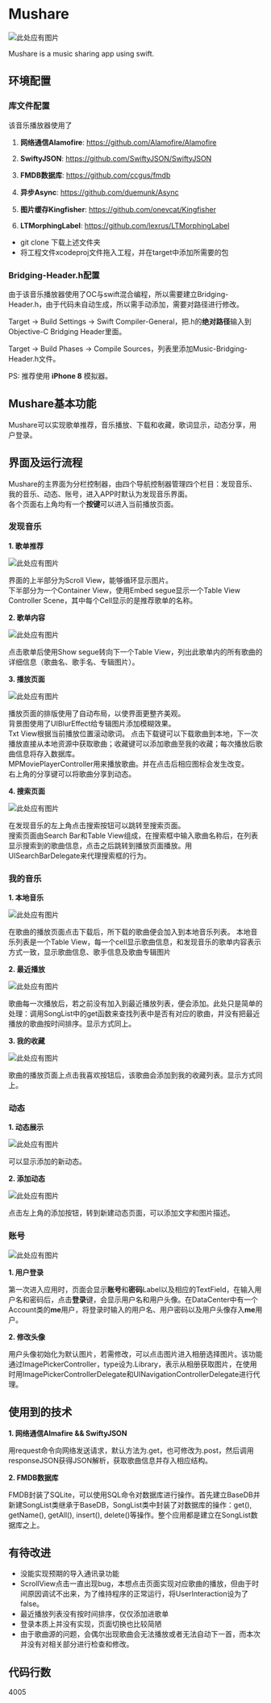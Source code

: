 # Mushare


![此处应有图片](https://github.com/Fayedy/Mushare/blob/master/image/logo.jpg)

Mushare is a music sharing app using swift.

## 环境配置
### 库文件配置
该音乐播放器使用了

1. **网络通信Alamofire**: <https://github.com/Alamofire/Alamofire>

2. **SwiftyJSON**: <https://github.com/SwiftyJSON/SwiftyJSON> 

3. **FMDB数据库**: <https://github.com/ccgus/fmdb>

4. **异步Async**: <https://github.com/duemunk/Async>

5. **图片缓存Kingfisher**: <https://github.com/onevcat/Kingfisher>

6. **LTMorphingLabel**: <https://github.com/lexrus/LTMorphingLabel>

* git clone 下载上述文件夹
* 将工程文件xcodeproj文件拖入工程，并在target中添加所需要的包

### Bridging-Header.h配置
由于该音乐播放器使用了OC与swift混合编程，所以需要建立Bridging-Header.h，由于代码未自动生成，所以需手动添加，需要对路径进行修改。

Target -> Build Settings -> Swift Compiler-General，把.h的**绝对路径**输入到Objective-C Bridging Header里面。

Target -> Build Phases -> Compile Sources，列表里添加Music-Bridging-Header.h文件。

PS: 推荐使用 **iPhone 8** 模拟器。

## Mushare基本功能
Mushare可以实现歌单推荐，音乐播放、下载和收藏，歌词显示，动态分享，用户登录。

## 界面及运行流程
Mushare的主界面为分栏控制器，由四个导航控制器管理四个栏目：发现音乐、我的音乐、动态、账号，进入APP时默认为发现音乐界面。  
各个页面右上角均有一个**按键**可以进入当前播放页面。

### 发现音乐
**1. 歌单推荐**

![此处应有图片](https://github.com/Fayedy/Mushare/blob/master/image/find.png)

界面的上半部分为Scroll View，能够循环显示图片。  
下半部分为一个Container View，使用Embed segue显示一个Table View Controller Scene，其中每个Cell显示的是推荐歌单的名称。
   
**2. 歌单内容**

![此处应有图片](https://github.com/Fayedy/Mushare/blob/master/image/album.png)
   
点击歌单后使用Show segue转向下一个Table View，列出此歌单内的所有歌曲的详细信息（歌曲名、歌手名、专辑图片）。  

**3. 播放页面**

![此处应有图片](https://github.com/Fayedy/Mushare/blob/master/image/play.png)

播放页面的排版使用了自动布局，以使界面更整齐美观。  
背景图使用了UIBlurEffect给专辑图片添加模糊效果。  
Txt View根据当前播放位置滚动歌词。
点击下载键可以下载歌曲到本地，下一次播放直接从本地资源中获取歌曲；收藏键可以添加歌曲至我的收藏；每次播放后歌曲信息将存入数据库。  
MPMoviePlayerController用来播放歌曲。并在点击后相应图标会发生改变。   
右上角的分享键可以将歌曲分享到动态。

**4. 搜索页面**

![此处应有图片](https://github.com/Fayedy/Mushare/blob/master/image/Search.png)

在发现音乐的左上角点击搜索按钮可以跳转至搜索页面。  
搜索页面由Search Bar和Table View组成，在搜索框中输入歌曲名称后，在列表显示搜索到的歌曲信息，点击之后跳转到播放页面播放。用UISearchBarDelegate来代理搜索框的行为。


### 我的音乐

**1. 本地音乐**

![此处应有图片](https://github.com/Fayedy/Mushare/blob/master/image/download.png)

在歌曲的播放页面点击下载后，所下载的歌曲便会加入到本地音乐列表。
本地音乐列表是一个Table View，每一个cell显示歌曲信息，和发现音乐的歌单内容表示方式一致，显示歌曲信息、歌手信息及歌曲专辑图片

**2. 最近播放**

![此处应有图片](https://github.com/Fayedy/Mushare/blob/master/image/recent.png)

歌曲每一次播放后，若之前没有加入到最近播放列表，便会添加。此处只是简单的处理：调用SongList中的get函数来查找列表中是否有对应的歌曲，并没有把最近播放的歌曲按时间排序。显示方式同上。

**3. 我的收藏**

![此处应有图片](https://github.com/Fayedy/Mushare/blob/master/image/like.png)

歌曲的播放页面上点击我喜欢按钮后，该歌曲会添加到我的收藏列表。显示方式同上。

### 动态

**1. 动态展示**

![此处应有图片](https://github.com/Fayedy/Mushare/blob/master/image/Moment.png)  

可以显示添加的新动态。

**2. 添加动态**

![此处应有图片](https://github.com/Fayedy/Mushare/blob/master/image/newMoment.png)

点击左上角的添加按钮，转到新建动态页面，可以添加文字和图片描述。


### 账号

![此处应有图片](https://github.com/Fayedy/Mushare/blob/master/image/account.png)

**1. 用户登录**

第一次进入应用时，页面会显示**账号**和**密码**Label以及相应的TextField，在输入用户名和密码后，点击**登录**键，会显示用户名和用户头像。在DataCenter中有一个Account类的**me**用户，将登录时输入的用户名、用户密码以及用户头像存入**me**用户。

**2. 修改头像**

用户头像初始化为默认图片，若需修改，可以点击图片进入相册选择图片。该功能通过ImagePickerController，type设为.Library，表示从相册获取图片，在使用时用ImagePickerControllerDelegate和UINavigationControllerDelegate进行代理。

## 使用到的技术
**1. 网络通信Almafire && SwiftyJSON**

用request命令向网络发送请求，默认方法为.get，也可修改为.post，然后调用responseJSON获得JSON解析，获取歌曲信息并存入相应结构。

**2. FMDB数据库**

FMDB封装了SQLite，可以使用SQL命令对数据库进行操作。首先建立BaseDB并新建SongList类继承于BaseDB，SongList类中封装了对数据库的操作：get(), getName(), getAll(), insert(), delete()等操作。整个应用都是建立在SongList数据库之上。



## 有待改进

* 没能实现预期的导入通讯录功能
* ScrollView点击一直出现bug，本想点击页面实现对应歌曲的播放，但由于时间原因调试不出来，为了维持程序的正常运行，将UserInteraction设为了false。
* 最近播放列表没有按时间排序，仅仅添加进歌单
* 登录本质上并没有实现，页面切换也比较简陋
* 由于歌曲源的问题，会偶尔出现歌曲会无法播放或者无法自动下一首，而本次并没有对相关部分进行检查和修改。

## 代码行数

4005

   

   
   